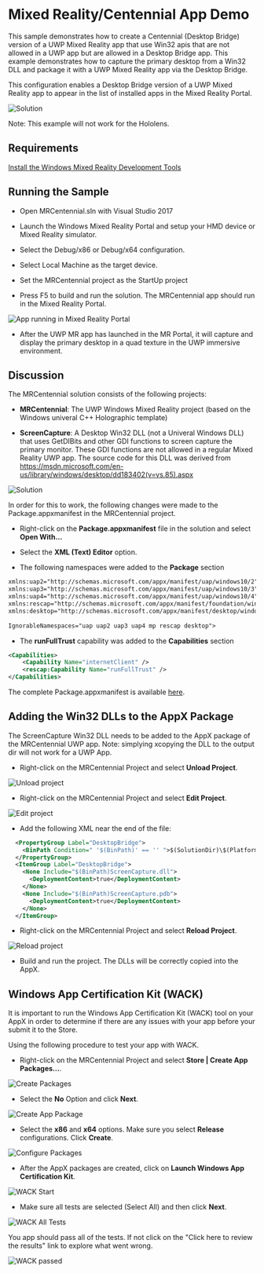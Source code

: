 # Mixed Reality/Centennial App Demo
This sample demonstrates how to create a Centennial (Desktop Bridge) version of a UWP Mixed Reality app that use Win32 apis that are not allowed in a UWP app but are allowed in a Desktop Bridge app.
This example demonstrates how to capture the primary desktop from a Win32 DLL and package it with a UWP Mixed Reality app via the Desktop Bridge.

This configuration enables a Desktop Bridge version of a UWP Mixed Reality app to appear in the list of installed apps in the Mixed Reality Portal.

![Solution](images/mr-all-apps.png)

Note: This example will not work for the Hololens.

## Requirements

[Install the Windows Mixed Reality Development Tools](https://developer.microsoft.com/en-us/windows/mixed-reality/install_the_tools)

## Running the Sample

* Open MRCentennial.sln with Visual Studio 2017

* Launch the Windows Mixed Reality Portal and setup your HMD device or Mixed Reality simulator.

* Select the Debug/x86 or Debug/x64 configuration. 

* Select Local Machine as the target device.

* Set the MRCentennial project as the StartUp project

* Press F5 to build and run the solution. The MRCentennial app should run in the Mixed Reality Portal.

![App running in Mixed Reality Portal](images/mrportal.png)

* After the UWP MR app has launched in the MR Portal, it will capture and display the primary desktop in a quad texture in the UWP immersive environment.


## Discussion

The MRCentennial solution consists of the following projects:

* **MRCentennial**: The UWP Windows Mixed Reality project (based on the Windows univeral C++ Holographic template)

* **ScreenCapture**: A Desktop Win32 DLL (not a Univeral Windows DLL) that uses GetDIBits and other GDI functions to screen capture the primary monitor. These GDI functions are not allowed in a regular Mixed Reality UWP app. The source code for this DLL was derived from https://msdn.microsoft.com/en-us/library/windows/desktop/dd183402(v=vs.85).aspx


![Solution](images/solution.png)



In order for this to work, the following changes were made to the Package.appxmanifest in the MRCentennial project.

* Right-click on the **Package.appxmanifest** file in the solution and select **Open With...**

* Select the **XML (Text) Editor** option.

* The following namespaces were added to the **Package** section

```xml
xmlns:uap2="http://schemas.microsoft.com/appx/manifest/uap/windows10/2"
xmlns:uap3="http://schemas.microsoft.com/appx/manifest/uap/windows10/3"
xmlns:uap4="http://schemas.microsoft.com/appx/manifest/uap/windows10/4"
xmlns:rescap="http://schemas.microsoft.com/appx/manifest/foundation/windows10/restrictedcapabilities"
xmlns:desktop="http://schemas.microsoft.com/appx/manifest/desktop/windows10"
  
IgnorableNamespaces="uap uap2 uap3 uap4 mp rescap desktop">
```

* The **runFullTrust** capability was added to the **Capabilities** section
```xml
<Capabilities>
	<Capability Name="internetClient" />
	<rescap:Capability Name="runFullTrust" />
</Capabilities>
```

The complete Package.appxmanifest is available [here](https://github.com/stammen/uwp-cpp-examples/blob/master/MRCentennial/MRCentennial/Package.appxmanifest).

## Adding the Win32 DLLs to the AppX Package

The ScreenCapture Win32 DLL needs to be added to the AppX package of the MRCentennial UWP app. Note: simplying xcopying the DLL to the output dir will not work for a UWP App. 

* Right-click on the MRCentennial Project and select **Unload Project**.

![Unload project](images/unload-project.png)

* Right-click on the MRCentennial Project and select **Edit Project**.

![Edit project](images/edit-project.png)

* Add the following XML near the end of the file:

```xml
  <PropertyGroup Label="DesktopBridge">
    <BinPath Condition=" '$(BinPath)' == '' ">$(SolutionDir)\$(Platform)\$(Configuration)\</BinPath>
  </PropertyGroup>
  <ItemGroup Label="DesktopBridge">
    <None Include="$(BinPath)ScreenCapture.dll">
      <DeploymentContent>true</DeploymentContent>
    </None>
    <None Include="$(BinPath)ScreenCapture.pdb">
      <DeploymentContent>true</DeploymentContent>
    </None>
  </ItemGroup>
 ```
 
* Right-click on the MRCentennial Project and select **Reload Project**.

![Reload project](images/reload-project.png)

* Build and run the project. The DLLs will be correctly copied into the AppX.

## Windows App Certification Kit (WACK)

It is important to run the Windows App Certification Kit (WACK) tool on your AppX in order to determine if there are any issues with your app before your submit it to the Store. 

Using the following procedure to test your app with WACK.
 
* Right-click on the MRCentennial Project and select **Store | Create App Packages...**.

![Create Packages](images/create-app-package.png)

* Select the **No** Option and click **Next**.

![Create App Package](images/create-package.png)

* Select the **x86** and **x64** options. Make sure you select **Release** configurations. Click **Create**.

![Configure Packages](images/configure-package.png)

* After the AppX packages are created, click on **Launch Windows App Certification Kit**.

![WACK Start](images/wack-start.png)

* Make sure all tests are selected (Select All) and then click **Next**.

![WACK All Tests](images/wack-all-tests.png)

You app should pass all of the tests. If not click on the "Click here to review the results" link to explore what went wrong.

![WACK passed](images/wack-passed.png)


